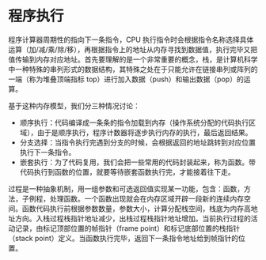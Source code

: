 # 程序执行

程序计算器周期性的指向下一条指令，CPU 执行指令时会根据指令名称选择具体运算（加/减/乘/除/移），再根据指令上的地址从内存寻找到数据值，执行完毕又把值传输到内存对应地址。首先要理解的是一个非常重要的概念，栈，是计算机科学中一种特殊的串列形式的数据结构，其特殊之处在于只能允许在链接串列或阵列的一端（称为堆叠顶端指标 top）进行加入数据（push）和输出数据（pop）的运算。

基于这种内存模型，我们分三种情况讨论：

- 顺序执行：代码编译成一条条的指令加载到内存（操作系统分配的代码执行区域），由于是顺序执行，程序计数器将逐步执行内存的执行，最后返回结果。
- 分支选择：当指令执行完遇到分支的时候，会根据返回的地址跳转到对应位置执行下一条指令。
- 嵌套执行：为了代码复用，我们会把一些常用的代码封装起来，称为函数。带代码执行到函数的位置，就要等待嵌套函数执行完，才能接着往下走。

过程是一种抽象机制，用一组参数和可选返回值实现某一功能，包含：函数，方法，子例程，处理函数。一个函数出现就会在内存区域开辟一段新的连续内存空间。函数代码执行前根据参数数量，参数大小，计算分配栈空间，栈底为内存高地址方向。入栈过程栈指针地址减少，出栈过程栈指针地址增加。当前执行过程的活动记录，由标记顶部位置的帧指针（frame point）和标记底部位置的栈指针（stack point）定义。当函数执行完毕，返回下一条指令地址给到帧指针的位置。
